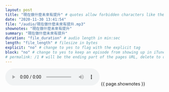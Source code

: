 ```yaml
---
layout: post
title: "現在做什麼未來有提升" # quotes allow forbidden characters like the colon
date: "2020-11-30 13:41:54"
file: "/audio/現在做什麼未來有提升.mp3"
shownotes: "現在做什麼未來有提升"
summary: "現在做什麼未來有提升"
duration: "file_duration" # audio length in min:sec
length: "file_length" # filesize in bytes
explicit: "no" # change to yes to flag with the explicit tag
block: "no" # change to yes to keep an episode from showing up in iTunes
# permalink: /1 # will be the ending part of the pages URL, delete to default to the title
---
```


<audio controls>
<source src="{{site.url}}{{site.baseurl}}{{ page.file }}" type="audio/x-mp3">
Your browser does not support the audio element.
</audio>
{{ page.shownotes }}
